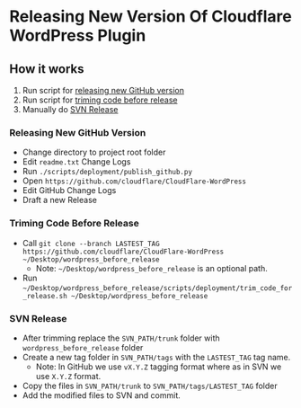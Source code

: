 # Releasing New Version Of Cloudflare WordPress Plugin

## How it works

1. Run script for [releasing new GitHub version](#releasing-new-github-version)
2. Run script for [triming code before release](#triming-code-before-release)
3. Manually do [SVN Release](#svn-release)

### Releasing New GitHub Version  
- Change directory to project root folder
- Edit `readme.txt` Change Logs
- Run `./scripts/deployment/publish_github.py`  
- Open `https://github.com/cloudflare/CloudFlare-WordPress`
- Edit GitHub Change Logs
- Draft a new Release

### Triming Code Before Release
- Call `git clone --branch LASTEST_TAG https://github.com/cloudflare/CloudFlare-WordPress ~/Desktop/wordpress_before_release`
  - Note: `~/Desktop/wordpress_before_release` is an optional path. 
- Run `~/Desktop/wordpress_before_release/scripts/deployment/trim_code_for_release.sh ~/Desktop/wordpress_before_release`  

### SVN Release
- After trimming replace the `SVN_PATH/trunk` folder with `wordpress_before_release` folder
- Create a new tag folder in `SVN_PATH/tags` with the `LASTEST_TAG` tag name.
  - Note: In GitHub we use `vX.Y.Z` tagging format where as in SVN we use `X.Y.Z` format.
- Copy the files in `SVN_PATH/trunk` to `SVN_PATH/tags/LASTEST_TAG` folder
- Add the modified files to SVN and commit. 
